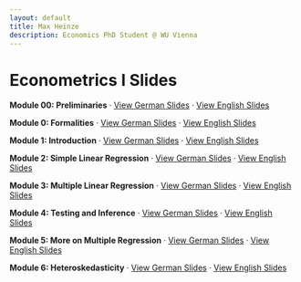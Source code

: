 ```yaml
---
layout: default
title: Max Heinze
description: Economics PhD Student @ WU Vienna
---
```


# Econometrics I Slides 

**Module 00: Preliminaries** · [View German Slides](assets/00_grundlagen.html) · [View English Slides](assets/00_preliminaries.html)

**Module 0: Formalities** · [View German Slides](assets/0_organisatorisches.html) · [View English Slides](assets/0_formalities.html)

**Module 1: Introduction** · [View German Slides](assets/1_einfuehrung.html) · [View English Slides](assets/1_introduction.html)

**Module 2: Simple Linear Regression** · [View German Slides](assets/2_einfache_lineare_regression.html) · [View English Slides](assets/2_simple_linear_regression.html)

**Module 3: Multiple Linear Regression** · [View German Slides](assets/3_multiple_lineare_regression.html) · [View English Slides](assets/3_multiple_linear_regression.html)

**Module 4: Testing and Inference** · [View German Slides](assets/4_tests_und_inferenz.html) · [View English Slides](assets/4_testing_and_inference.html)

**Module 5: More on Multiple Regression** · [View German Slides](assets/5_mehr_zu_multipler_regression.html) · [View English Slides](assets/5_more_on_multiple_regression.html)

**Module 6: Heteroskedasticity** · [View German Slides](assets/6_heteroskedastizitaet.html) · [View English Slides](assets/6_heteroskedasticity.html)

